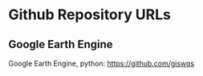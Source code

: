 # Github Repository URLs

## Google Earth Engine
Google Earth Engine, python: https://github.com/giswqs

